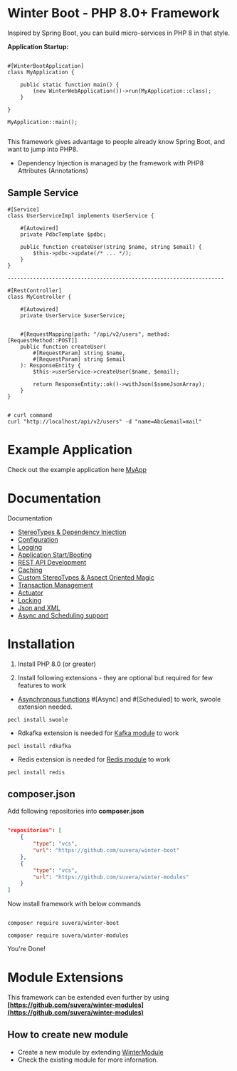 # Winter Boot - PHP 8.0+ Framework

Inspired by Spring Boot, you can build micro-services in PHP 8 in that style.

**Application Startup:**

```phpt

#[WinterBootApplication]
class MyApplication {

    public static function main() {
        (new WinterWebApplication())->run(MyApplication::class);
    }

}

MyApplication::main();


```

This framework gives advantage to people already know Spring Boot, and want to jump into PHP8.

- Dependency Injection is managed by the framework with PHP8 Attributes (Annotations)

## Sample Service

```phpt
#[Service]
class UserServiceImpl implements UserService {

    #[Autowired]
    private PdbcTemplate $pdbc;

    public function createUser(string $name, string $email) {
        $this->pdbc->update(/* ... */);
    }
}

--------------------------------------------------------------------

#[RestController]
class MyController {

    #[Autowired]
    private UserService $userService;


    #[RequestMapping(path: "/api/v2/users", method: [RequestMethod::POST]]
    public function createUser(
        #[RequestParam] string $name,
        #[RequestParam] string $email
    ): ResponseEntity {
        $this->userService->createUser($name, $email);
        
        return ResponseEntity::ok()->withJson($someJsonArray);
    }
}


# curl command
curl "http://localhost/api/v2/users" -d "name=Abc&email=mail"

```

# Example Application


Check out the example application here [MyApp](examples/)


# Documentation


Documentation

- [StereoTypes & Dependency Injection](docs/dependency_stereo_types.md)
- [Configuration](docs/configuration.md)
- [Logging](docs/logging.md)
- [Application Start/Booting](docs/application_starter.md)
- [REST API Development](docs/rest_api.md)
- [Caching](docs/caching.md)
- [Custom StereoTypes & Aspect Oriented Magic](docs/custom_aop.md)
- [Transaction Management](docs/transactions.md)
- [Actuator](docs/actuator.md)
- [Locking](docs/locking.md)
- [Json and XML](docs/json_xml.md)
- [Async and Scheduling support](docs/async_scheduling.md)


# Installation


1) Install PHP 8.0 (or greater)

2) Install following extensions - they are optional but required for few features to work

- [Asynchronous functions](https://github.com/suvera/winter-boot/blob/master/docs/async_scheduling.md) #[Async] and #[Scheduled] to work, swoole extension needed.
    
```shell
pecl install swoole
```
    
- Rdkafka extension is needed for  [Kafka module](https://github.com/suvera/winter-modules/tree/master/winter-kafka) to work

```shell
pecl install rdkafka
```

- Redis extension is needed for  [Redis module](https://github.com/suvera/winter-modules/tree/master/winter-redis) to work

```shell
pecl install redis
```




## composer.json
Add following repositories into **composer.json**

```json

"repositories": [
    {
        "type": "vcs",
        "url": "https://github.com/suvera/winter-boot"
    },
    {
        "type": "vcs",
        "url": "https://github.com/suvera/winter-modules"
    }
]


```

Now install framework with below commands

```shell

composer require suvera/winter-boot

composer require suvera/winter-modules

```

You're Done!

# Module Extensions

This framework can be extended even further by using 
**[https://github.com/suvera/winter-modules](https://github.com/suvera/winter-modules)**

## How to create new module

- Create a new module by extending [WinterModule](src/core/app/WinterModule.php)
- Check the existing module for more infornation.

